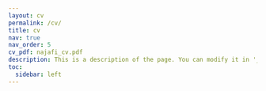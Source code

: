 ```yaml
---
layout: cv
permalink: /cv/
title: cv
nav: true
nav_order: 5
cv_pdf: najafi_cv.pdf
description: This is a description of the page. You can modify it in '_pages/cv.md'. You can also change or remove the top pdf download button.
toc:
  sidebar: left
---
```

